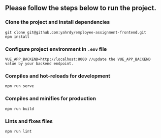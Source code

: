 ## Please follow the steps below to run the project.
### Clone the project and install dependencies
```
git clone git@github.com:yahrdy/employee-assignment-frontend.git
npm install
```
### Configure project environment in `.env` file
```
VUE_APP_BACKEND=http://localhost:8000 //update the VUE_APP_BACKEND value by your backend endpoint.
```

### Compiles and hot-reloads for development
```
npm run serve
```

### Compiles and minifies for production
```
npm run build
```

### Lints and fixes files
```
npm run lint
```
